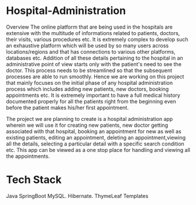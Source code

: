 # Hospital-Administration

Overview
The online platform that are being used in the hospitals are extensive with the multitude of informations related to patients, doctors, their visits, various procedures etc. It is extremely complex to develop such an exhaustive platform which will be used by so many users across locations/regions and that has connections to various other platforms, databases etc. Addition of all these details pertaining to the hospital in an administrative point of view starts only with the patient's need to see the doctor. This process needs to be streamlined so that the subsequent processes are able to run smoothly. Hence we are working on this project that mainly focuses on the initial phase of any hospital administration process which includes adding new patients, new doctors, booking appointments etc. It is extremely important to have a full medical history documented properly for all the patients right from the beginning even before the patient makes his/her first appointment.

The project we are planning to create is a hospital administration app wherein we will use it for creating new patients, new doctor getting associated with that hospital, booking an appointment for new as well as existing patients, editing an appointment, deleting an appointment,viewing all the details, selecting a particular detail with a specific search condition etc. This app can be viewed as a one stop place for handling and viewing all the appointments.

# Tech Stack
Java
SpringBoot
MySQL.
Hibernate.
ThymeLeaf Templates
